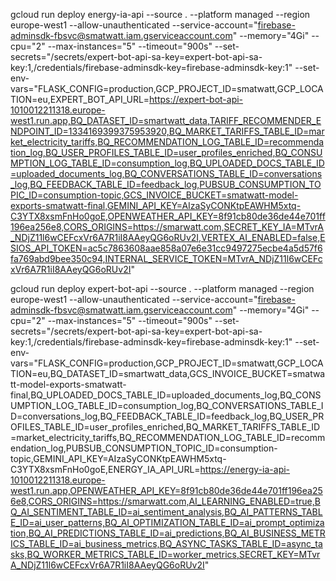 gcloud run deploy energy-ia-api --source . --platform managed --region europe-west1 --allow-unauthenticated --service-account="<firebase-adminsdk-fbsvc@smatwatt.iam.gserviceaccount.com>" --memory="4Gi" --cpu="2" --max-instances="5" --timeout="900s" --set-secrets="/secrets/expert-bot-api-sa-key=expert-bot-api-sa-key:1,/credentials/firebase-adminsdk-key=firebase-adminsdk-key:1" --set-env-vars="FLASK_CONFIG=production,GCP_PROJECT_ID=smatwatt,GCP_LOCATION=eu,EXPERT_BOT_API_URL=<https://expert-bot-api-1010012211318.europe-west1.run.app,BQ_DATASET_ID=smartwatt_data,TARIFF_RECOMMENDER_ENDPOINT_ID=1334169399375953920,BQ_MARKET_TARIFFS_TABLE_ID=market_electricity_tariffs,BQ_RECOMMENDATION_LOG_TABLE_ID=recommendation_log,BQ_USER_PROFILES_TABLE_ID=user_profiles_enriched,BQ_CONSUMPTION_LOG_TABLE_ID=consumption_log,BQ_UPLOADED_DOCS_TABLE_ID=uploaded_documents_log,BQ_CONVERSATIONS_TABLE_ID=conversations_log,BQ_FEEDBACK_TABLE_ID=feedback_log,PUBSUB_CONSUMPTION_TOPIC_ID=consumption-topic,GCS_INVOICE_BUCKET=smatwatt-model-exports-smatwatt-final,GEMINI_API_KEY=AIzaSyCONKtpEAWHM5xtq-C3YTX8xsmFnHo0goE,OPENWEATHER_API_KEY=8f91cb80de36de44e701ff196ea256e8,CORS_ORIGINS=https://smarwatt.com,SECRET_KEY_IA=MTvrA_NDjZ11l6wCEFcxVr6A7R1iI8AAeyQG6oRUv2I,VERTEX_AI_ENABLED=false,ESIOS_API_TOKEN=ac5c7863608aae858a07e6e31cc9497275ecbe4a5d57f6fa769abd9bee350c94,INTERNAL_SERVICE_TOKEN=MTvrA_NDjZ11l6wCEFcxVr6A7R1iI8AAeyQG6oRUv2I>"

gcloud run deploy expert-bot-api --source . --platform managed --region europe-west1 --allow-unauthenticated --service-account="<firebase-adminsdk-fbsvc@smatwatt.iam.gserviceaccount.com>" --memory="4Gi" --cpu="2" --max-instances="5" --timeout="900s" --set-secrets="/secrets/expert-bot-api-sa-key=expert-bot-api-sa-key:1,/credentials/firebase-adminsdk-key=firebase-adminsdk-key:1" --set-env-vars="FLASK_CONFIG=production,GCP_PROJECT_ID=smatwatt,GCP_LOCATION=eu,BQ_DATASET_ID=smartwatt_data,GCS_INVOICE_BUCKET=smatwatt-model-exports-smatwatt-final,BQ_UPLOADED_DOCS_TABLE_ID=uploaded_documents_log,BQ_CONSUMPTION_LOG_TABLE_ID=consumption_log,BQ_CONVERSATIONS_TABLE_ID=conversations_log,BQ_FEEDBACK_TABLE_ID=feedback_log,BQ_USER_PROFILES_TABLE_ID=user_profiles_enriched,BQ_MARKET_TARIFFS_TABLE_ID=market_electricity_tariffs,BQ_RECOMMENDATION_LOG_TABLE_ID=recommendation_log,PUBSUB_CONSUMPTION_TOPIC_ID=consumption-topic,GEMINI_API_KEY=AIzaSyCONKtpEAWHM5xtq-C3YTX8xsmFnHo0goE,ENERGY_IA_API_URL=<https://energy-ia-api-1010012211318.europe-west1.run.app,OPENWEATHER_API_KEY=8f91cb80de36de44e701ff196ea256e8,CORS_ORIGINS=https://smarwatt.com,AI_LEARNING_ENABLED=true,BQ_AI_SENTIMENT_TABLE_ID=ai_sentiment_analysis,BQ_AI_PATTERNS_TABLE_ID=ai_user_patterns,BQ_AI_OPTIMIZATION_TABLE_ID=ai_prompt_optimization,BQ_AI_PREDICTIONS_TABLE_ID=ai_predictions,BQ_AI_BUSINESS_METRICS_TABLE_ID=ai_business_metrics,BQ_ASYNC_TASKS_TABLE_ID=async_tasks,BQ_WORKER_METRICS_TABLE_ID=worker_metrics,SECRET_KEY=MTvrA_NDjZ11l6wCEFcxVr6A7R1iI8AAeyQG6oRUv2I>"
